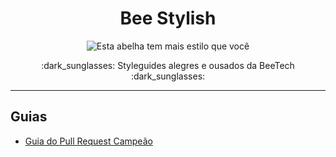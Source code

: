 <h1 align="center">Bee Stylish</h1>

<p align="center">
  <img src="https://cdn.rawgit.com/Beetech-global/bee-stylish/master/assets/images/bee-stylish.png" alt="Esta abelha tem mais estilo que você">
</p> 

<p align="center">
  :dark_sunglasses: Styleguides alegres e ousados da BeeTech :dark_sunglasses:
</p>

---

## Guias

* [Guia do Pull Request Campeão](pull-requests/README.md)